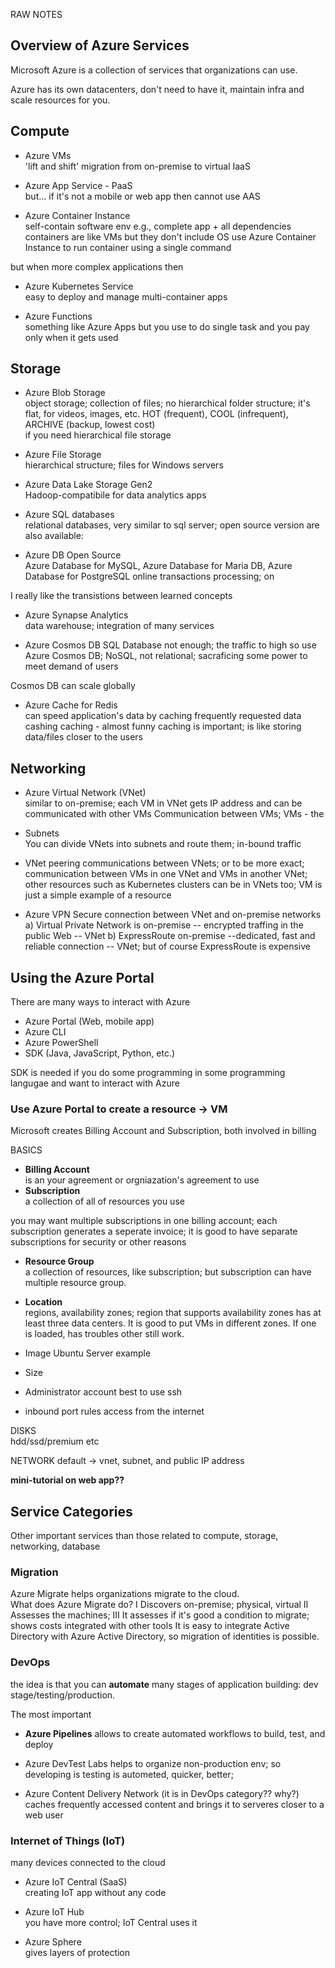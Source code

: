 RAW NOTES
## Overview of Azure Services
Microsoft Azure is a collection of services that organizations can use.

Azure has its own datacenters, don't need to have it, maintain infra and scale resources for you.

## Compute
- Azure VMs  
'lift and shift' migration
from on-premise to virtual
IaaS

- Azure App Service - PaaS  
but... if it's not a mobile or web app then cannot use AAS

- Azure Container Instance  
self-contain software env e.g., complete app + all dependencies  
containers are like VMs but they don't include OS
use Azure Container Instance to run container using a single command

but when more complex applications then
- Azure Kubernetes Service  
easy to deploy and manage multi-container apps

- Azure Functions  
something like Azure Apps but you use to do single task and you pay only when it gets used

## Storage
- Azure Blob Storage  
object storage; collection of files; no hierarchical folder structure; it's flat, for videos, images, etc.
HOT (frequent), COOL (infrequent), ARCHIVE (backup, lowest cost)  
if you need hierarchical file storage

- Azure File Storage  
hierarchical structure; files for Windows servers

- Azure Data Lake Storage Gen2  
Hadoop-compatibile for data analytics apps

- Azure SQL databases  
relational databases, very similar to sql server; open source version are also available:

- Azure DB Open Source   
Azure Database for MySQL, Azure Database for Maria DB, Azure Database for PostgreSQL online transactions processing; on

I really like the transistions between learned concepts

- Azure Synapse Analytics  
data warehouse; integration of many services

- Azure Cosmos DB
SQL Database not enough; the traffic to high so use Azure Cosmos DB; NoSQL, not relational; sacraficing some power to meet demand of users

Cosmos DB can scale globally

- Azure Cache for Redis  
can speed application's data by 
caching frequently requested data
cashing caching - almost funny
caching is important; is like storing data/files closer to the users

## Networking
- Azure Virtual Network (VNet)  
similar to on-premise;
each VM in VNet gets IP address and can be communicated with other VMs
Communication between VMs; VMs - the 

- Subnets  
You can divide VNets into subnets and route them;
in-bound traffic

- VNet peering
communications between VNets; or to be more exact; communication between VMs in one VNet and VMs in another VNet; other resources such as Kubernetes clusters can be in VNets too; VM is just a simple example of a resource

- Azure VPN
Secure connection between VNet and on-premise networks a) Virtual Private Network is on-premise -- encrypted traffing in the public Web -- VNet b) ExpressRoute on-premise --dedicated, fast and reliable connection -- VNet; but of course ExpressRoute is expensive 

## Using the Azure Portal
There are many ways to interact with Azure
- Azure Portal (Web, mobile app)
- Azure CLI
- Azure PowerShell
- SDK (Java, JavaScript, Python, etc.)

SDK is needed if you do some programming in some programming langugae and want to interact with Azure


### Use Azure Portal to create a resource -> VM
Microsoft creates Billing Account and Subscription, both involved in billing

BASICS
- **Billing Account**    
is an your agreement or orgniazation's agreement to use 
- **Subscription**  
a collection of all of resources you use 

you may want multiple subscriptions in one billing account; 
each subscription generates a seperate invoice; it is good to have separate subscriptions for security or other reasons

- **Resource Group**  
a collection of resources, like subscription; but subscription can have multiple resource group.

- **Location**  
regions, availability zones;
region that supports availability zones has at least three data centers. It is good to put VMs in different zones. If one is loaded, has troubles other still work.

- Image
Ubuntu Server example

- Size

- Administrator account
best to use ssh

- inbound port rules
access from the internet

DISKS  
hdd/ssd/premium etc

NETWORK
default -> vnet, subnet, and public IP address

**mini-tutorial on web app??**

## Service Categories
Other important services than those related to compute, storage, networking, database

### Migration
Azure Migrate helps organizations migrate to the cloud.  
What does Azure Migrate do?
I Discovers on-premise; physical, virtual
II Assesses the machines;
III It assesses if it's good a condition to migrate; shows costs
integrated with other tools
It is easy to integrate Active Directory with Azure Active Directory,
so migration of identities is possible.

### DevOps
the idea is that you can **automate** many stages of application building:
dev stage/testing/production.

The most important
- **Azure Pipelines** allows to create automated workflows to build, test, and deploy

- Azure DevTest Labs helps to organize non-production env; so developing is testing is autometed, quicker, better;

- Azure Content Delivery Network (it is in DevOps category?? why?)
caches frequently accessed content and brings it to serveres closer to a web user

### Internet of Things (IoT)
many devices connected to the cloud

- Azure IoT Central (SaaS)  
creating IoT app without any code

- Azure IoT Hub  
you have more control; IoT Central uses it 

- Azure Sphere   
gives layers of protection

### 
